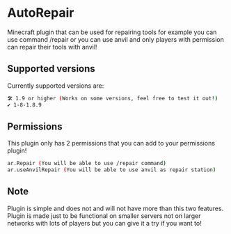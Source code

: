 # AutoRepair
Minecraft plugin that can be used for repairing tools for example you can use command /repair or you can use anvil and only players with permission can repair their tools with anvil!


## Supported versions

Currently supported versions are:

```bash
🛠️ 1.9 or higher (Works on some versions, feel free to test it out!)
✔️ 1-8-1.8.9
```

## Permissions

This plugin only has 2 permissions that you can add to your permissions plugin!

```bash
ar.Repair (You will be able to use /repair command)
ar.useAnvilRepair (You will be able to use anvil as repair station)
```

## Note

Plugin is simple and does not and will not have more than this two features. Plugin is made just to be functional on smaller servers not on larger networks with lots of players but you can give it a try if you want to!

